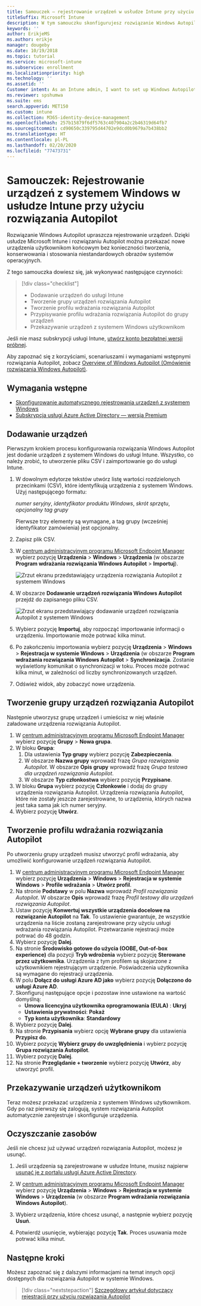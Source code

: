 ```yaml
---
title: Samouczek — rejestrowanie urządzeń w usłudze Intune przy użyciu rozwiązania Autopilot
titleSuffix: Microsoft Intune
description: W tym samouczku skonfigurujesz rozwiązanie Windows Autopilot do rejestrowania urządzeń w usłudze Intune.
keywords: ''
author: ErikjeMS
ms.author: erikje
manager: dougeby
ms.date: 10/19/2018
ms.topic: tutorial
ms.service: microsoft-intune
ms.subservice: enrollment
ms.localizationpriority: high
ms.technology: ''
ms.assetid: ''
Customer intent: As an Intune admin, I want to set up Windows Autopilot so that users can enroll in Intune.
ms.reviewer: spshumwa
ms.suite: ems
search.appverid: MET150
ms.custom: intune
ms.collection: M365-identity-device-management
ms.openlocfilehash: 257b15879f6df5763c407904a2c2b46319d64fb7
ms.sourcegitcommit: cd90650c339795d44702e9dcd0b9679a7b438bb2
ms.translationtype: HT
ms.contentlocale: pl-PL
ms.lasthandoff: 02/20/2020
ms.locfileid: "77473731"
---
```

# <a name="tutorial-use-autopilot-to-enroll-windows-devices-in-intune"></a>Samouczek: Rejestrowanie urządzeń z systemem Windows w usłudze Intune przy użyciu rozwiązania Autopilot

Rozwiązanie Windows Autopilot upraszcza rejestrowanie urządzeń. Dzięki usłudze Microsoft Intune i rozwiązaniu Autopilot można przekazać nowe urządzenia użytkownikom końcowym bez konieczności tworzenia, konserwowania i stosowania niestandardowych obrazów systemów operacyjnych.

Z tego samouczka dowiesz się, jak wykonywać następujące czynności:
> [!div class="checklist"]
> * Dodawanie urządzeń do usługi Intune
> * Tworzenie grupy urządzeń rozwiązania Autopilot
> * Tworzenie profilu wdrażania rozwiązania Autopilot
> * Przypisywanie profilu wdrażania rozwiązania Autopilot do grupy urządzeń
> * Przekazywanie urządzeń z systemem Windows użytkownikom

Jeśli nie masz subskrypcji usługi Intune, [utwórz konto bezpłatnej wersji próbnej](../fundamentals/free-trial-sign-up.md).

Aby zapoznać się z korzyściami, scenariuszami i wymaganiami wstępnymi rozwiązania Autopilot, zobacz [Overview of Windows Autopilot (Omówienie rozwiązania Windows Autopilot)](https://docs.microsoft.com/windows/deployment/windows-autopilot/windows-10-autopilot).


## <a name="prerequisites"></a>Wymagania wstępne
- [Skonfigurowanie automatycznego rejestrowania urządzeń z systemem Windows](../quickstart-setup-auto-enrollment.md)
- [Subskrypcja usługi Azure Active Directory — wersja Premium](https://docs.microsoft.com/azure/active-directory/active-directory-get-started-premium) <!--&#40;[trial subscription](https://go.microsoft.com/fwlink/?LinkID=816845)&#41;-->


## <a name="add-devices"></a>Dodawanie urządzeń

Pierwszym krokiem procesu konfigurowania rozwiązania Windows Autopilot jest dodanie urządzeń z systemem Windows do usługi Intune. Wszystko, co należy zrobić, to utworzenie pliku CSV i zaimportowanie go do usługi Intune.

1. W dowolnym edytorze tekstów utwórz listę wartości rozdzielonych przecinkami (CSV), które identyfikują urządzenia z systemem Windows. Użyj następującego formatu:
    
    *numer seryjny*, *identyfikator produktu Windows*, *skrót sprzętu*, *opcjonalny tag grupy*
    
    Pierwsze trzy elementy są wymagane, a tag grupy (wcześniej identyfikator zamówienia) jest opcjonalny.

2. Zapisz plik CSV.

3. W [centrum administracyjnym programu Microsoft Endpoint Manager](https://go.microsoft.com/fwlink/?linkid=2109431) wybierz pozycję **Urządzenia** > **Windows** > **Urządzenia** (w obszarze **Program wdrażania rozwiązania Windows Autopilot** > **Importuj**).

    ![Zrzut ekranu przedstawiający urządzenia rozwiązania Autopilot z systemem Windows](./media/enrollment-autopilot/autopilot-import-device.png)

4. W obszarze **Dodawanie urządzeń rozwiązania Windows Autopilot** przejdź do zapisanego pliku CSV.

    ![Zrzut ekranu przedstawiający dodawanie urządzeń rozwiązania Autopilot z systemem Windows](./media/tutorial-use-autopilot-enroll-devices/autopilot-import-device2.png)

5. Wybierz pozycję **Importuj**, aby rozpocząć importowanie informacji o urządzeniu. Importowanie może potrwać kilka minut.

4. Po zakończeniu importowania wybierz pozycję **Urządzenia** > **Windows** > **Rejestracja w systemie Windows** > **Urządzenia** (w obszarze **Program wdrażania rozwiązania Windows Autopilot** > **Synchronizacja**. Zostanie wyświetlony komunikat o synchronizacji w toku. Proces może potrwać kilka minut, w zależności od liczby synchronizowanych urządzeń.

5. Odśwież widok, aby zobaczyć nowe urządzenia.

## <a name="create-an-autopilot-device-group"></a>Tworzenie grupy urządzeń rozwiązania Autopilot

Następnie utworzysz grupę urządzeń i umieścisz w niej właśnie załadowane urządzenia rozwiązania Autopilot.

1. W [centrum administracyjnym programu Microsoft Endpoint Manager](https://go.microsoft.com/fwlink/?linkid=2109431) wybierz pozycję **Grupy** > **Nowa grupa**.
2. W bloku **Grupa**:
    1. Dla ustawienia **Typ grupy** wybierz pozycję **Zabezpieczenia**.
    2. W obszarze **Nazwa grupy** wprowadź frazę *Grupa rozwiązania Autopilot*. W obszarze **Opis grupy** wprowadź frazę *Grupa testowa dla urządzeń rozwiązania Autopilot*.
    3. W obszarze **Typ członkostwa** wybierz pozycję **Przypisane**.
3. W bloku **Grupa** wybierz pozycję **Członkowie** i dodaj do grupy urządzenia rozwiązania Autopilot. Urządzenia rozwiązania Autopilot, które nie zostały jeszcze zarejestrowane, to urządzenia, których nazwa jest taka sama jak ich numer seryjny.
4. Wybierz pozycję **Utwórz**.  

## <a name="create-an-autopilot-deployment-profile"></a>Tworzenie profilu wdrażania rozwiązania Autopilot

Po utworzeniu grupy urządzeń musisz utworzyć profil wdrażania, aby umożliwić konfigurowanie urządzeń rozwiązania Autopilot.

1. W [centrum administracyjnym programu Microsoft Endpoint Manager](https://go.microsoft.com/fwlink/?linkid=2109431) wybierz pozycję **Urządzenia** > **Windows** > **Rejestracja w systemie Windows** > **Profile wdrażania** > **Utwórz profil**.
2. Na stronie **Podstawy** w polu **Nazwa** wprowadź *Profil rozwiązania Autopilot*. W obszarze **Opis** wprowadź frazę *Profil testowy dla urządzeń rozwiązania Autopilot*.
3. Ustaw pozycję **Konwertuj wszystkie urządzenia docelowe na rozwiązanie Autopilot** na **Tak**. To ustawienie gwarantuje, że wszystkie urządzenia na liście zostaną zarejestrowane przy użyciu usługi wdrażania rozwiązania Autopilot. Przetwarzanie rejestracji może potrwać do 48 godzin.
4. Wybierz pozycję **Dalej**.
5. Na stronie **Środowisko gotowe do użycia (OOBE, Out-of-box experience)** dla pozycji **Tryb wdrożenia** wybierz pozycję **Sterowane przez użytkownika**. Urządzenia z tym profilem są skojarzone z użytkownikiem rejestrującym urządzenie. Poświadczenia użytkownika są wymagane do rejestracji urządzenia.
6. W polu **Dołącz do usługi Azure AD jako** wybierz pozycję **Dołączono do usługi Azure AD**.
7. Skonfiguruj następujące opcje i pozostaw inne ustawione na wartość domyślną:
    - **Umowa licencyjna użytkownika oprogramowania (EULA)** : **Ukryj**
    - **Ustawienia prywatności**: **Pokaż**
    - **Typ konta użytkownika**: **Standardowy**
8. Wybierz pozycję **Dalej**.
9. Na stronie **Przypisania** wybierz opcję **Wybrane grupy** dla ustawienia **Przypisz do**.
10. Wybierz pozycję **Wybierz grupy do uwzględnienia** i wybierz pozycję **Grupa rozwiązania Autopilot**.
11. Wybierz pozycję **Dalej**.
12. Na stronie **Przeglądanie + tworzenie** wybierz pozycję **Utwórz**, aby utworzyć profil.

## <a name="distribute-devices-to-users"></a>Przekazywanie urządzeń użytkownikom

Teraz możesz przekazać urządzenia z systemem Windows użytkownikom. Gdy po raz pierwszy się zalogują, system rozwiązania Autopilot automatycznie zarejestruje i skonfiguruje urządzenia. 

## <a name="clean-up-resources"></a>Oczyszczanie zasobów

Jeśli nie chcesz już używać urządzeń rozwiązania Autopilot, możesz je usunąć.

1. Jeśli urządzenia są zarejestrowane w usłudze Intune, musisz najpierw [usunąć je z portalu usługi Azure Active Directory](../remote-actions/devices-wipe.md#delete-devices-from-the-azure-active-directory-portal).

2. W [centrum administracyjnym programu Microsoft Endpoint Manager](https://go.microsoft.com/fwlink/?linkid=2109431) wybierz pozycję **Urządzenia** > **Windows** > **Rejestracja w systemie Windows** > **Urządzenia** (w obszarze **Program wdrażania rozwiązania Windows Autopilot**).

3. Wybierz urządzenia, które chcesz usunąć, a następnie wybierz pozycję **Usuń**.

4. Potwierdź usunięcie, wybierając pozycję **Tak**. Proces usuwania może potrwać kilka minut.

## <a name="next-steps"></a>Następne kroki

Możesz zapoznać się z dalszymi informacjami na temat innych opcji dostępnych dla rozwiązania Autopilot w systemie Windows.

> [!div class="nextstepaction"]
> [Szczegółowy artykuł dotyczący rejestracji przy użyciu rozwiązania Autopilot](enrollment-autopilot.md)


